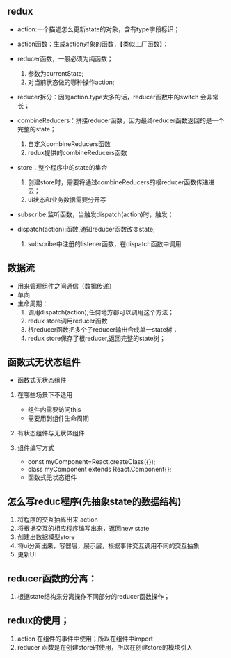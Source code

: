 ## redux

- action:一个描述怎么更新state的对象，含有type字段标识；

- action函数：生成action对象的函数，【类似工厂函数】；

- reducer函数，一般必须为纯函数；
    1. 参数为currentState;
    2. 对当前状态做的哪种操作action;

- reducer拆分：因为action.type太多的话，reducer函数中的switch 会非常长；

- combineReducers：拼接reducer函数，因为最终reducer函数返回的是一个完整的state；
    1. 自定义combineReducers函数
    2. redux提供的combineReducers函数

- store：整个程序中的state的集合
    1. 创建store时，需要将通过combineReducers的根reducer函数传递进去；
    2. ui状态和业务数据需要分开写 

- subscribe:监听函数，当触发dispatch(action)时，触发；

- dispatch(action):函数,通知reducer函数改变state;
    1. subscribe中注册的listener函数，在dispatch函数中调用


## 数据流

- 用来管理组件之间通信（数据传递）
- 单向
- 生命周期：
    1. 调用dispatch(action);任何地方都可以调用这个方法；
    2. redux store调用reducer函数
    3. 根reducer函数把多个子reducer输出合成单一state树；
    4. redux store保存了根reducer,返回完整的state树；


## 函数式无状态组件
- 函数式无状态组件
1. 在哪些场景下不适用
    - 组件内需要访问this
    - 需要用到组件生命周期

2. 有状态组件与无状体组件

3. 组件编写方式
    - const myComponent=React.createClass({});
    - class myComponent extends React.Component{};
    - 函数式无状态组件

## 怎么写reduc程序(先抽象state的数据结构)
1. 将程序的交互抽离出来 action
2. 将根据交互的相应程序编写出来，返回new state
3. 创建出数据模型store
4. 将ui分离出来，容器层，展示层，根据事件交互调用不同的交互抽象
5. 更新UI


## reducer函数的分离：
1. 根据state结构来分离操作不同部分的reducer函数操作；


## redux的使用；
1. action 在组件的事件中使用；所以在组件中import
2. reducer 函数是在创建store时使用，所以在创建store的模块引入